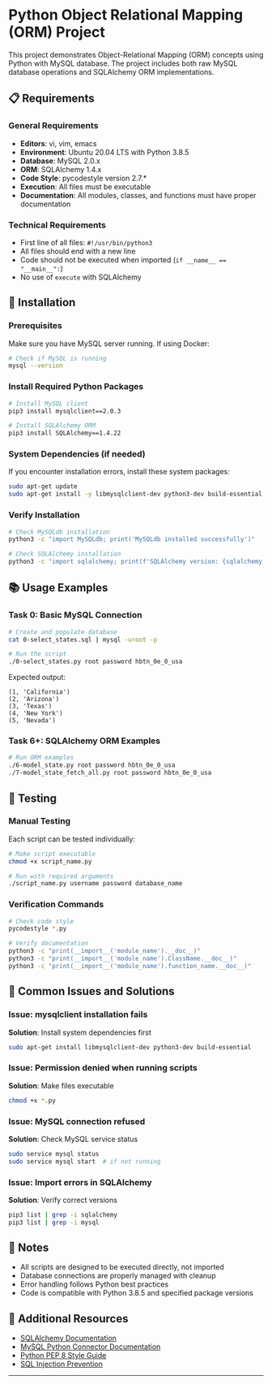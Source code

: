 # Python Object Relational Mapping (ORM) Project

This project demonstrates Object-Relational Mapping (ORM) concepts using Python with MySQL database. The project includes both raw MySQL database operations and SQLAlchemy ORM implementations.

## 📋 Requirements

### General Requirements
- **Editors**: vi, vim, emacs
- **Environment**: Ubuntu 20.04 LTS with Python 3.8.5
- **Database**: MySQL 2.0.x
- **ORM**: SQLAlchemy 1.4.x
- **Code Style**: pycodestyle version 2.7.*
- **Execution**: All files must be executable
- **Documentation**: All modules, classes, and functions must have proper documentation

### Technical Requirements
- First line of all files: `#!/usr/bin/python3`
- All files should end with a new line
- Code should not be executed when imported (`if __name__ == "__main__":`)
- No use of `execute` with SQLAlchemy

## 🚀 Installation

### Prerequisites
Make sure you have MySQL server running. If using Docker:

```bash
# Check if MySQL is running
mysql --version
```

### Install Required Python Packages

```bash
# Install MySQL client
pip3 install mysqlclient==2.0.3

# Install SQLAlchemy ORM
pip3 install SQLAlchemy==1.4.22
```

### System Dependencies (if needed)
If you encounter installation errors, install these system packages:

```bash
sudo apt-get update
sudo apt-get install -y libmysqlclient-dev python3-dev build-essential pkg-config
```

### Verify Installation

```bash
# Check MySQLdb installation
python3 -c "import MySQLdb; print('MySQLdb installed successfully')"

# Check SQLAlchemy installation
python3 -c "import sqlalchemy; print(f'SQLAlchemy version: {sqlalchemy.__version__}')"
```

## 📚 Usage Examples

### Task 0: Basic MySQL Connection
```bash
# Create and populate database
cat 0-select_states.sql | mysql -uroot -p

# Run the script
./0-select_states.py root password hbtn_0e_0_usa
```

Expected output:
```
(1, 'California')
(2, 'Arizona')
(3, 'Texas')
(4, 'New York')
(5, 'Nevada')
```

### Task 6+: SQLAlchemy ORM Examples
```bash
# Run ORM examples
./6-model_state.py root password hbtn_0e_0_usa
./7-model_state_fetch_all.py root password hbtn_0e_0_usa
```

## 🧪 Testing

### Manual Testing
Each script can be tested individually:

```bash
# Make script executable
chmod +x script_name.py

# Run with required arguments
./script_name.py username password database_name
```

### Verification Commands
```bash
# Check code style
pycodestyle *.py

# Verify documentation
python3 -c "print(__import__('module_name').__doc__)"
python3 -c "print(__import__('module_name').ClassName.__doc__)"
python3 -c "print(__import__('module_name').function_name.__doc__)"
```

## 🐛 Common Issues and Solutions

### Issue: mysqlclient installation fails
**Solution**: Install system dependencies first
```bash
sudo apt-get install libmysqlclient-dev python3-dev build-essential
```

### Issue: Permission denied when running scripts
**Solution**: Make files executable
```bash
chmod +x *.py
```

### Issue: MySQL connection refused
**Solution**: Check MySQL service status
```bash
sudo service mysql status
sudo service mysql start  # if not running
```

### Issue: Import errors in SQLAlchemy
**Solution**: Verify correct versions
```bash
pip3 list | grep -i sqlalchemy
pip3 list | grep -i mysql
```


## 📝 Notes

- All scripts are designed to be executed directly, not imported
- Database connections are properly managed with cleanup
- Error handling follows Python best practices
- Code is compatible with Python 3.8.5 and specified package versions

## 🔗 Additional Resources

- [SQLAlchemy Documentation](https://docs.sqlalchemy.org/)
- [MySQL Python Connector Documentation](https://dev.mysql.com/doc/connector-python/en/)
- [Python PEP 8 Style Guide](https://pep8.org/)
- [SQL Injection Prevention](https://owasp.org/www-community/attacks/SQL_Injection)

---